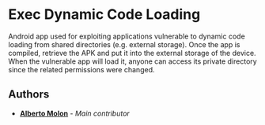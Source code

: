 # Exec Dynamic Code Loading

Android app used for exploiting applications vulnerable to dynamic code loading from shared directories (e.g. external storage).
Once the app is compiled, retrieve the APK and put it into the external storage of the device. When the vulnerable app will load it, anyone can access its private directory since the related permissions were changed.

## Authors
* [**Alberto Molon**](https://github.com/albertomolon) - *Main contributor*

